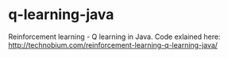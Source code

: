 # q-learning-java
Reinforcement learning - Q learning in Java. Code exlained here: http://technobium.com/reinforcement-learning-q-learning-java/
